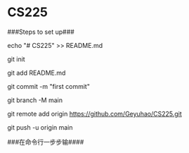 # CS225


###Steps to set up###

echo "# CS225" >> README.md

git init

git add README.md

git commit -m "first commit"

git branch -M main

git remote add origin https://github.com/Geyuhao/CS225.git

git push -u origin main

###在命令行一步步输####
